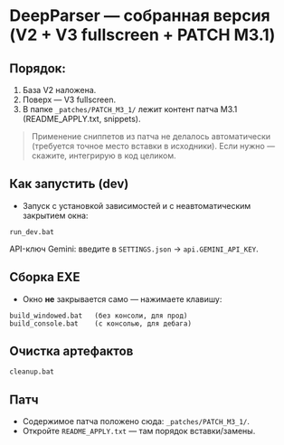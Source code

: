 
# DeepParser — собранная версия (V2 + V3 fullscreen + PATCH M3.1)

## Порядок:
1. База V2 наложена.
2. Поверх — V3 fullscreen.
3. В папке `_patches/PATCH_M3_1/` лежит контент патча M3.1 (README_APPLY.txt, snippets). 

> Применение сниппетов из патча не делалось автоматически (требуется точное место вставки в исходники). 
> Если нужно — скажите, интегрирую в код целиком.

## Как запустить (dev)
- Запуск с установкой зависимостей и с неавтоматическим закрытием окна:
```
run_dev.bat
```
API-ключ Gemini: введите в `SETTINGS.json` → `api.GEMINI_API_KEY`.

## Сборка EXE
- Окно **не** закрывается само — нажимаете клавишу:
```
build_windowed.bat   (без консоли, для прод)
build_console.bat    (с консолью, для дебага)
```

## Очистка артефактов
```
cleanup.bat
```

## Патч
- Содержимое патча положено сюда: `_patches/PATCH_M3_1/`.
- Откройте `README_APPLY.txt` — там порядок вставки/замены.

